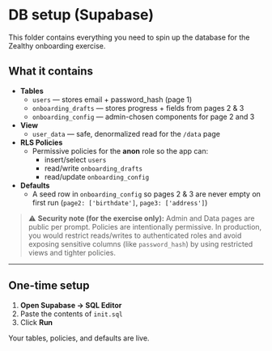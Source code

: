 # DB setup (Supabase)

This folder contains everything you need to spin up the database for the Zealthy onboarding exercise.

## What it contains

- **Tables**
  - `users` — stores email + password_hash (page 1)
  - `onboarding_drafts` — stores progress + fields from pages 2 & 3
  - `onboarding_config` — admin-chosen components for page 2 and 3
- **View**
  - `user_data` — safe, denormalized read for the `/data` page
- **RLS Policies**
  - Permissive policies for the **anon** role so the app can:
    - insert/select `users`
    - read/write `onboarding_drafts`
    - read/update `onboarding_config`
- **Defaults**
  - A seed row in `onboarding_config` so pages 2 & 3 are never empty on first run (`page2: ['birthdate']`, `page3: ['address']`)

> ⚠️ **Security note (for the exercise only):** Admin and Data pages are public per prompt. Policies are intentionally permissive. In production, you would restrict reads/writes to authenticated roles and avoid exposing sensitive columns (like `password_hash`) by using restricted views and tighter policies.

---

## One-time setup

1. **Open Supabase → SQL Editor**
2. Paste the contents of `init.sql`
3. Click **Run**

Your tables, policies, and defaults are live.
